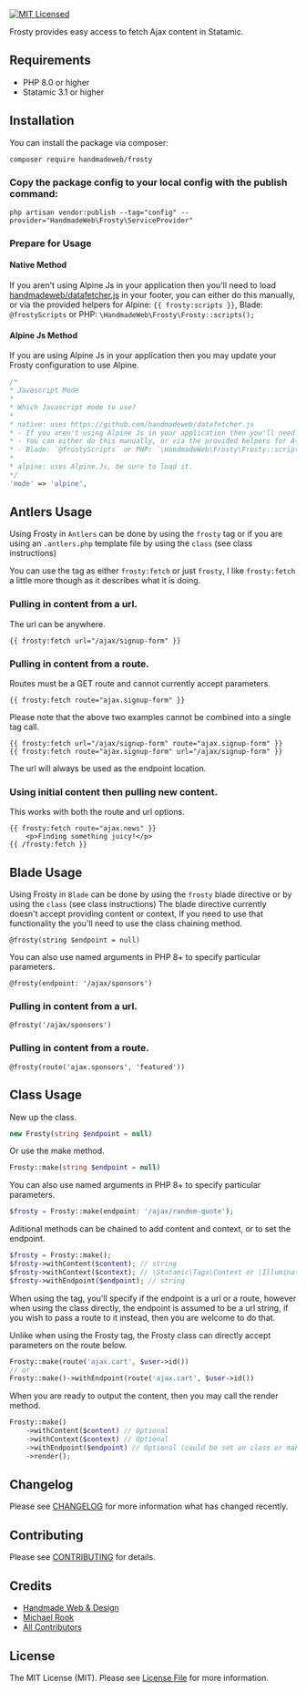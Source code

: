 [![MIT Licensed](https://img.shields.io/badge/license-MIT-blue.svg?style=flat-square)](LICENSE.md)

Frosty provides easy access to fetch Ajax content in Statamic.

## Requirements

* PHP 8.0 or higher
* Statamic 3.1 or higher

## Installation

You can install the package via composer:

```shell
composer require handmadeweb/frosty
```

### Copy the package config to your local config with the publish command:

```shell
php artisan vendor:publish --tag="config" --provider="HandmadeWeb\Frosty\ServiceProvider"
```

### Prepare for Usage
#### Native Method
If you aren't using Alpine Js in your application then you'll need to load [handmadeweb/datafetcher.js](https://github.com/HandmadeWeb/datafetcher.js) in your footer, you can either do this manually, or via the provided helpers for Alpine: `{{ frosty:scripts }}`, Blade: `@frostyScripts` or PHP: `\HandmadeWeb\Frosty\Frosty::scripts();`

#### Alpine Js Method

If you are using Alpine Js in your application then you may update your Frosty configuration to use Alpine.
```php
/*
* Javascript Mode
*
* Which Javascript mode to use?
*
* native: uses https://github.com/handmadeweb/datafetcher.js
* - If you aren't using Alpine Js in your application then you'll need to load handmadeweb/datafetcher.js in your footer.
* - You can either do this manually, or via the provided helpers for Alpine: `{{ frosty:scripts }}`
* - Blade: `@frostyScripts` or PHP: `\HandmadeWeb\Frosty\Frosty::scripts();`
*
* alpine: uses Alpine.Js, be sure to load it.
*/
'mode' => 'alpine',
```


## Antlers Usage
Using Frosty in `Antlers` can be done by using the `frosty` tag or if you are using an `.antlers.php` template file by using the `class` (see class instructions)

You can use the tag as either `frosty:fetch` or just `frosty`, I like `frosty:fetch` a little more though as it describes what it is doing.

### Pulling in content from a url.
The url can be anywhere.
```antlers
{{ frosty:fetch url="/ajax/signup-form" }}
```

### Pulling in content from a route.
Routes must be a GET route and cannot currently accept parameters.
```antlers
{{ frosty:fetch route="ajax.signup-form" }}
```

Please note that the above two examples cannot be combined into a single tag call.
```antlers
{{ frosty:fetch url="/ajax/signup-form" route="ajax.signup-form" }}
{{ frosty:fetch route="ajax.signup-form" url="/ajax/signup-form" }}
```
The url will always be used as the endpoint location.

### Using initial content then pulling new content.
This works with both the route and url options.
```antlers
{{ frosty:fetch route="ajax.news" }}
    <p>Finding something juicy!</p>
{{ /frosty:fetch }}
```

## Blade Usage
Using Frosty in `Blade` can be done by using the `frosty` blade directive or by using the `class` (see class instructions)
The blade directive currently doesn't accept providing content or context, If you need to use that functionality the you'll need to use the class chaining method.

```blade
@frosty(string $endpoint = null)
```

You can also use named arguments in PHP 8+ to specify particular parameters.
```blade
@frosty(endpoint: '/ajax/sponsors')
```

### Pulling in content from a url.

```blade
@frosty('/ajax/sponsors')
```

### Pulling in content from a route.
```blade
@frosty(route('ajax.sponsors', 'featured'))
```

## Class Usage
New up the class.
```php
new Frosty(string $endpoint = null)
```
Or use the make method.
```php
Frosty::make(string $endpoint = null)
```
You can also use named arguments in PHP 8+ to specify particular parameters.
```php
$frosty = Frosty::make(endpoint: '/ajax/random-quote');
```

Aditional methods can be chained to add content and context, or to set the endpoint.
```php
$frosty = Frosty::make();
$frosty->withContent($content); // string
$frosty->withContext($context); // \Statamic\Tags\Context or \Illuminate\Support\Collection (Used to provide Cascaded variables to the content)
$frosty->withEndpoint($endpoint); // string
```

When using the tag, you'll specify if the endpoint is a url or a route, however when using the class directly, the endpoint is assumed to be a url string, if you wish to pass a route to it instead, then you are welcome to do that.

Unlike when using the Frosty tag, the Frosty class can directly accept parameters on the route below.
```php
Frosty::make(route('ajax.cart', $user->id())
// or
Frosty::make()->withEndpoint(route('ajax.cart', $user->id())
```

When you are ready to output the content, then you may call the render method.
```php
Frosty::make()
    ->withContent($content) // Optional
    ->withContext($context) // Optional
    ->withEndpoint($endpoint) // Optional (could be set on class or make), If no endpoint has been set, then we won't bother trying to render.
    ->render();
```

## Changelog

Please see [CHANGELOG](https://statamic.com/addons/handmadeweb/frosty/release-notes) for more information what has changed recently.

## Contributing

Please see [CONTRIBUTING](https://github.com/handmadeweb/frosty/blob/main/CONTRIBUTING.md) for details.

## Credits

- [Handmade Web & Design](https://github.com/handmadeweb)
- [Michael Rook](https://github.com/michaelr0)
- [All Contributors](https://github.com/handmadeweb/frosty/graphs/contributors)

## License

The MIT License (MIT). Please see [License File](https://github.com/handmadeweb/frosty/blob/main/LICENSE.md) for more information.